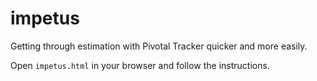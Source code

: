 impetus
=======
Getting through estimation with Pivotal Tracker quicker and more easily.

Open `impetus.html` in your browser and follow the instructions.

